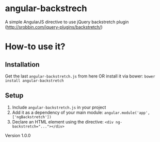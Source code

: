 angular-backstrech
==================

A simple AngularJS directive to use jQuery backstretch plugin (http://srobbin.com/jquery-plugins/backstretch/)

# How-to use it?

## Installation

Get the last `angular-backstretch.js` from here OR install it via bower: `bower install angular-backstretch`

## Setup

1. Include `angular-backstretch.js` in your project
2. Add it as a dependency of your main module: `angular.module('app', ['ngBackstretch'])`
3. Declare an HTML element using the directive: `<div ng-backstretch="..."></div>`

Version 1.0.0
